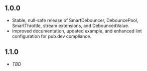 ## 1.0.0

- Stable, null-safe release of SmartDebouncer, DebouncePool, SmartThrottle, stream extensions, and DebouncedValue.
- Improved documentation, updated example, and enhanced lint configuration for pub.dev compliance.

## 1.1.0

- _TBD_
